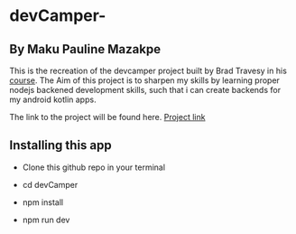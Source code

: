 # devCamper-

## By Maku Pauline Mazakpe

This is the recreation of the devcamper project built by Brad Travesy in his [course](https://www.udemy.com/course/nodejs-api-masterclass/learn/lecture/16581786?start=60#questions). The Aim of this project is to sharpen my skills by learning proper nodejs backened development skills, such that i can create backends for my android kotlin apps.

The link to the project will be found here. [Project link](https://tranquil-waters-05395.herokuapp.com/)

## Installing this app

- Clone this github repo in your terminal

- cd devCamper

- npm install

- npm run dev
